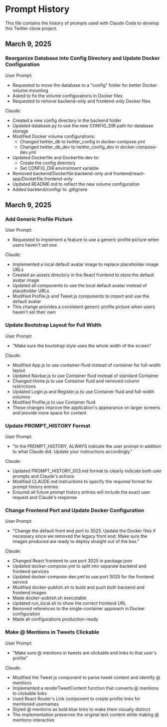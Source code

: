 # Prompt History

This file contains the history of prompts used with Claude Code to develop this Twitter clone project.

## March 9, 2025

### Reorganize Database into Config Directory and Update Docker Configuration

User Prompt:
- Requested to move the database to a "config" folder for better Docker volume mounting
- Asked to fix the volume configurations in Docker files
- Requested to remove backend-only and frontend-only Docker files

Claude:
- Created a new config directory in the backend folder
- Updated database.py to use the new CONFIG_DIR path for database storage
- Modified Docker volume configurations:
  - Changed twitter_db to twitter_config in docker-compose.yml
  - Changed twitter_db_dev to twitter_config_dev in docker-compose-dev.yml
- Updated Dockerfile and Dockerfile.dev to:
  - Create the config directory
  - Set CONFIG_DIR environment variable
- Removed backend/Dockerfile.backend-only and frontend/react-app/Dockerfile.frontend-only
- Updated README.md to reflect the new volume configuration
- Added backend/config/ to .gitignore

## March 9, 2025

### Add Generic Profile Picture

User Prompt:
- Requested to implement a feature to use a generic profile picture when users haven't set one

Claude:
- Implemented a local default avatar image to replace placeholder image URLs
- Created an assets directory in the React frontend to store the default avatar image
- Updated all components to use the local default avatar instead of placeholder URLs
- Modified Profile.js and Tweet.js components to import and use the default avatar
- This change provides a consistent generic profile picture when users haven't set their own

### Update Bootstrap Layout for Full Width

User Prompt:
- "Make sure the bootstrap style uses the whole width of the screen"

Claude:
- Modified App.js to use container-fluid instead of container for full-width layout
- Updated Navbar.js to use Container fluid instead of standard Container
- Changed Home.js to use Container fluid and removed column restrictions
- Updated Login.js and Register.js to use Container fluid and full-width columns
- Modified Profile.js to use Container fluid 
- These changes improve the application's appearance on larger screens and provide more space for content

### Update PROMPT_HISTORY Format

User Prompt:
- "In the PROMPT_HISTORY, ALWAYS indicate the user prompt in addition to what Claude did. Update your instructions accordingly."

Claude:
- Updated PROMPT_HISTORY_003.md format to clearly indicate both user prompts and Claude's actions
- Modified CLAUDE.md instructions to specify the required format for prompt history entries
- Ensured all future prompt history entries will include the exact user request and Claude's response

### Change Frontend Port and Update Docker Configuration

User Prompt:
- "Change the default front end port to 3025. Update the Docker files if necessary since we removed the legacy front end; Make sure the images produced are ready to deploy straight out of the box."

Claude:
- Changed React frontend to use port 3025 in package.json
- Updated docker-compose.yml to split into separate backend and frontend services
- Updated docker-compose-dev.yml to use port 3025 for the frontend service
- Modified docker-publish.sh to build and push both backend and frontend images
- Made docker-publish.sh executable
- Updated run_local.sh to show the correct frontend URL
- Removed references to the single-container approach in Docker configuration
- Made all configurations production-ready

### Make @ Mentions in Tweets Clickable

User Prompt:
- "Make sure @ mentions in tweets are clickable and links to that user's profile"

Claude:
- Modified the Tweet.js component to parse tweet content and identify @ mentions
- Implemented a renderTweetContent function that converts @ mentions to clickable links
- Used React Router's Link component to create profile links for mentioned usernames
- Styled @ mentions as bold blue links to make them visually distinct
- The implementation preserves the original text content while making @ mentions interactive